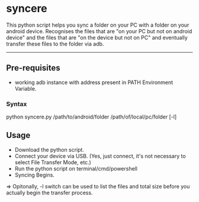 # syncere
This python script helps you sync a folder on your PC with a folder on your android device.
Recognises the files that are "on your PC but not on android device" and the files that are "on the device but not on PC" and eventually transfer these files to the folder via adb.

<hr>

## Pre-requisites
- working adb instance with address present in PATH Environment Variable.

### Syntax
python syncere.py /path/to/android/folder /path/of/local/pc/folder [-l]

## Usage
- Download the python script.
- Connect your device via USB. (Yes, just connect, it's not necessary to select File Transfer Mode, etc.)
- Run the python script on terminal/cmd/powershell
- Syncing Begins.

=> Opitonally, -l switch can be used to list the files and total size before you actually begin the transfer process.
